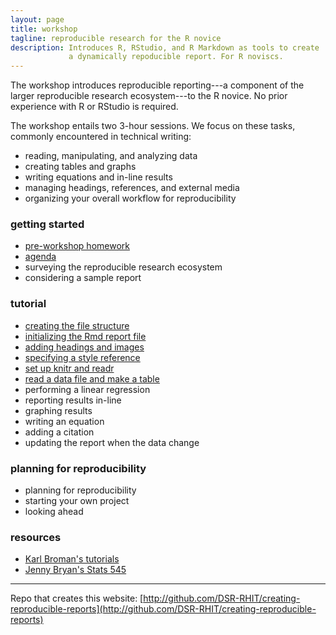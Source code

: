 ```yaml
---
layout: page
title: workshop
tagline: reproducible research for the R novice
description: Introduces R, RStudio, and R Markdown as tools to create
             a dynamically repoducible report. For R noviscs. 
---
```


The workshop introduces reproducible reporting---a component of the  larger reproducible research ecosystem---to the R novice. No prior experience with R or RStudio is required. 

The workshop entails two 3-hour sessions. We focus on these tasks, commonly encountered in technical writing:

- reading, manipulating, and analyzing data 
- creating tables and graphs 
- writing equations and in-line results 
- managing headings, references, and external media 
- organizing your overall workflow for reproducibility 

### getting started

- [pre-workshop homework](pages/01-pre-workshop-hw.html) 
- [agenda](pages/02-agenda.html) 
- surveying the reproducible research ecosystem 
- considering a sample report 

### tutorial 

- [creating the file structure](pages/03-getting-started.html) 
- [initializing the Rmd report file](pages/04-initialize-Rmd.html) 
- [adding headings and images](pages/05-headings-and-images.html) 
- [specifying a style reference](pages/06-style-reference.html)
- [set up knitr and readr](pages/07-setup-knitr-and-readr.html)
- [read a data file and make a table](pages/08-read-data-make-table.html) 
- performing a linear regression  
- reporting results in-line 
- graphing results  
- writing an equation 
- adding a citation 
- updating the report when the data change 

### planning for reproducibility 

- planning for reproducibility 
- starting your own project 
- looking ahead 

### resources 

- [Karl Broman's tutorials](http://kbroman.org/pages/tutorials.html) 
- [Jenny Bryan's Stats 545](http://stat545.com/) 


---

Repo that creates this website: [http://github.com/DSR-RHIT/creating-reproducible-reports](http://github.com/DSR-RHIT/creating-reproducible-reports) 
